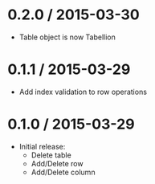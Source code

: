 0.2.0 / 2015-03-30
==================

* Table object is now Tabellion


0.1.1 / 2015-03-29
==================

* Add index validation to row operations


0.1.0 / 2015-03-29
==================

* Initial release:
  * Delete table
  * Add/Delete row
  * Add/Delete column
